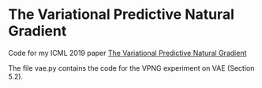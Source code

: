 # The Variational Predictive Natural Gradient
Code for my ICML 2019 paper [The Variational Predictive Natural Gradient](https://arxiv.org/abs/1903.02984)

The file vae.py contains the code for the VPNG experiment on VAE (Section 5.2).
